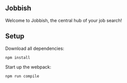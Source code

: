 Jobbish
---

Welcome to Jobbish, the central hub of your job search!


Setup
---

Download all dependencies:

```
npm install
```

Start up the webpack:

```
npm run compile
```